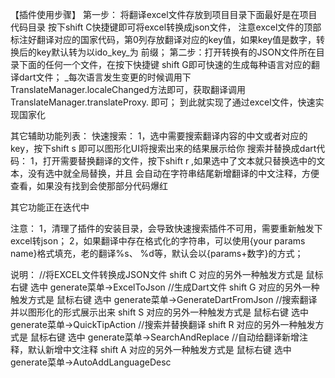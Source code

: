 【插件使用步骤】
第一步： 将翻译excel文件存放到项目目录下面最好是在项目代码目录 按下shift C快捷键即可将excel转换成json文件，
注意excel文件的顶部标注好翻译对应的国家代码，第0列存放翻译对应的key值，如果key值是数字，转换后的key默认转为以ido_key_为
前缀；
第二步：打开转换有的JSON文件所在目录下面的任何一个文件，在按下快捷键 shift G即可快速的生成每种语言对应的翻译dart文件；
_每次语言发生变更的时候调用下TranslateManager.localeChanged方法即可，获取翻译调用TranslateManager.translateProxy.
即可；
到此就实现了通过excel文件，快速实现国家化

其它辅助功能列表：
快速搜索：
1，选中需要搜索翻译内容的中文或者对应的key，按下shift s 即可以图形化UI将搜索出来的结果展示给你
搜索并替换成dart代码：
1，打开需要替换翻译的文件，按下shift r ,如果选中了文本就只替换选中的文本，没有选中就全局替换，并且
会自动在字符串结尾新增翻译的中文注释，方便查看，如果没有找到会使那部分代码爆红

其它功能正在迭代中

注意：
1，清理了插件的安装目录，会导致快速搜索插件不可用，需要重新触发下excel转json；
2，如果翻译中存在格式化的字符串，可以使用{your params name}格式填充，老的翻译%s、
%d等，默认会以{params+数字}的方式；

说明：
//将EXCEL文件转换成JSON文件
shift C 对应的另外一种触发方式是 鼠标右键 选中 generate菜单->ExcelToJson
//生成Dart文件
shift G 对应的另外一种触发方式是 鼠标右键 选中 generate菜单->GenerateDartFromJson
//搜索翻译并以图形化的形式展示出来
shift S 对应的另外一种触发方式是 鼠标右键 选中 generate菜单->QuickTipAction
//搜索并替换翻译
shift R 对应的另外一种触发方式是 鼠标右键 选中 generate菜单->SearchAndReplace
//自动给翻译新增注释，默认新增中文注释
shift A 对应的另外一种触发方式是 鼠标右键 选中 generate菜单->AutoAddLanguageDesc
